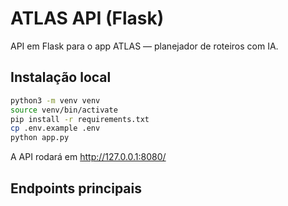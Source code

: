 # ATLAS API (Flask)

API em Flask para o app ATLAS — planejador de roteiros com IA.

## Instalação local
```bash
python3 -m venv venv
source venv/bin/activate
pip install -r requirements.txt
cp .env.example .env
python app.py
```
A API rodará em http://127.0.0.1:8080/

## Endpoints principais
